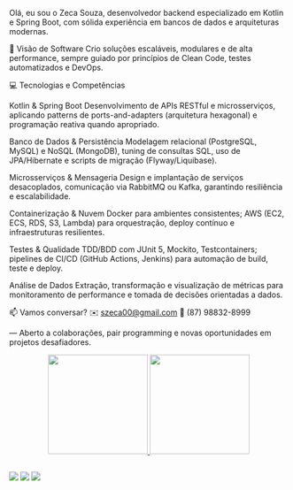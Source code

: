 Olá, eu sou o Zeca Souza, desenvolvedor backend especializado em Kotlin e Spring Boot, com sólida experiência em bancos de dados e arquiteturas modernas.

🔧 Visão de Software
Crio soluções escaláveis, modulares e de alta performance, sempre guiado por princípios de Clean Code, testes automatizados e DevOps.

💻 Tecnologias e Competências

Kotlin & Spring Boot
Desenvolvimento de APIs RESTful e microsserviços, aplicando patterns de ports-and-adapters (arquitetura hexagonal) e programação reativa quando apropriado.

Banco de Dados & Persistência
Modelagem relacional (PostgreSQL, MySQL) e NoSQL (MongoDB), tuning de consultas SQL, uso de JPA/Hibernate e scripts de migração (Flyway/Liquibase).

Microsserviços & Mensageria
Design e implantação de serviços desacoplados, comunicação via RabbitMQ ou Kafka, garantindo resiliência e escalabilidade.

Containerização & Nuvem
Docker para ambientes consistentes; AWS (EC2, ECS, RDS, S3, Lambda) para orquestração, deploy contínuo e infraestruturas resilientes.

Testes & Qualidade
TDD/BDD com JUnit 5, Mockito, Testcontainers; pipelines de CI/CD (GitHub Actions, Jenkins) para automação de build, teste e deploy.

Análise de Dados
Extração, transformação e visualização de métricas para monitoramento de performance e tomada de decisões orientadas a dados.

📫 Vamos conversar?
✉️ szeca00@gmail.com
📱 (87) 98832-8999

— Aberto a colaborações, pair programming e novas oportunidades em projetos desafiadores.

<div align="center">
  <a href="https://github.com/ZecaSouza">
  <img height="180em" src="https://github-readme-stats.vercel.app/api?username=ZecaSouza&show_icons=true&theme=dark&include_all_commits=true&count_private=true"/>
  <img height="180em" src="https://github-readme-stats.vercel.app/api/top-langs/?username=ZecaSouza&layout=compact&langs_count=7&theme=dark"/>
</div>
  
   ##
  
<div>
    <a href = "https://wa.me/<+5587988328999>"><img src="https://img.shields.io/badge/WhatsApp-25D366?style=for-the-badge&logo=whatsapp&logoColor=white" target="_blank"></a>
    <a href = "mailto:contato.zecasouza@gmail.com"><img src="https://img.shields.io/badge/Gmail-D14836?style=for-the-badge&logo=gmail&logoColor=white" target="_blank"></a>
    <a href="https://www.linkedin.com/in/jose-emanuel-borges-de-souza-1711771b6/" target="_blank"><img src="https://img.shields.io/badge/LinkedIn-0077B5?style=for-the-badge&logo=linkedin&logoColor=white" target="_blank"></a>
</div>
